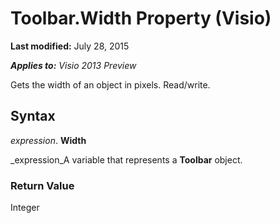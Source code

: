 
# Toolbar.Width Property (Visio)

 **Last modified:** July 28, 2015

 _**Applies to:** Visio 2013 Preview_

Gets the width of an object in pixels. Read/write.


## Syntax

 _expression_. **Width**

 _expression_A variable that represents a  **Toolbar** object.


### Return Value

Integer

